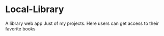 # Local-Library
A library web app
Just of my projects. Here users can get access to their favorite books

